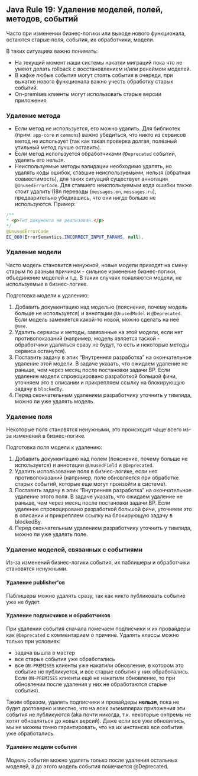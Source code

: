 ## Java Rule 19: Удаление моделей, полей, методов, событий

Часто при изменении бизнес-логики или выходе нового функционала, остаются старые поля, события, их обработчики, модели.


В таких ситуациях важно понимать:
  - На текущий момент наши системы накатки миграций пока что не умеют делать rollback с восстановлением и/или ренеймом 
моделей.
  - В кафке любые события могут стоять события в очереди, при выкатке нового функционала важно учесть обработку старых 
событий.
  - On-premises клиенты могут использовать старые версии приложения.

### Удаление метода

- Если метод не используется, его можно удалить. Для библиотек (прим. `app-core` и `commons`) важно убедиться, что 
никто из сервисов метод не использует (так как такая проверка долгая, полезный утильный метод лучше оставить).
- Если метод используется обработчиками `@Deprecated` событий, удалять его нельзя.
- Неиспользуемые методы валидации необходимо удалять, но удалять коды ошибок, ставшие неиспользуемыми, нельзя 
(обратная совместимость), для таких ситуаций существует аннотация `@UnusedErrorCode`. Для ставшего неиспользуемым кода 
ошибки также стоит удалить I18n переводы (`messages.en`, `messages.ru`), предварительно убедившись, что они нигде 
больше не используются.
Пример:
```java
/**
* <p>Тип документа не реализован.</p>
*/
@UnusedErrorCode
EC_060(ErrorSemantics.INCORRECT_INPUT_PARAMS, null),
```

### Удаление модели

Часто модель становится ненужной, новые модели приходят на смену старым по разным причинам - сильное изменение 
бизнес-логики, объединение моделей и т.д. В таких случаях появляются модели, не используемые в бизнес-логике.
    

Подготовка модели к удалению:

1. Добавить документацию над моделью (пояснение, почему модель больше не используется) и аннотации `@UnusedModel` и
`@Deprecated`. Если модель заменяется какой-то новой, можно сделать на неё `@see`.
2. Удалить сервисы и методы, завязанные на этой модели, если нет противопоказаний (например, модель является таской - 
обработчики удаляться сразу не будут, то есть и некоторые методы сервиса останутся).
3. Поставить задачу в эпик “Внутренняя разработка” на окончательное удаление этой модели. В задаче указать, что ожидаем 
удаление не раньше, чем через месяц после постановки задачи ВР. Если удаление модели спровоцировано разработкой большой 
фичи, уточняем это в описании и прикрепляем ссылку на блокирующую задачу в `blockedBy`. 
4. Перед окончательным удалением разработчику уточнить у тимлида, можно ли уже удалять модель.


### Удаление поля

Некоторые поля становятся ненужными, это происходит чаще всего из-за изменений в бизнес-логике. 

Подготовка поля модели к удалению:

1. Добавить документацию над полем (пояснение, почему больше не используется) и аннотации `@UnusedField` и
`@Deprecated`.
2. Удалить использование поля в бизнес-логике, если нет противопоказаний (например, поле обновляется при обработке 
старых событий, которые еще могут произойти в системе).
3. Поставить задачу в эпик “Внутренняя разработка” на окончательное удаление этого поля. В задаче указать, что ожидаем
удаление не раньше, чем через месяц после постановки задачи ВР. Если удаление спровоцировано разработкой большой
фичи, уточняем это в описании и прикрепляем ссылку на блокирующую задачу в blockedBy.
4. Перед окончательным удалением разработчику уточнить у тимлида, можно ли уже удалять поле.


### Удаление моделей, связанных с событиями

Из-за изменений бизнес-логики события, их паблишеры и обработчики становятся ненужными.

#### Удаление publisher'ов

Паблишеры можно удалять сразу, так как никто публиковать событие уже не будет.

#### Удаление подписчиков и обработчиков


При удалении события сначала помечаем подписчики и их провайдеры как `@Deprecated` с комментарием о причине.
Удалять классы можно только при условиях:
- задача вышла в мастер
- все старые события уже обработались
- все `ON-PREMISES` клиенты уже накатили обновление, в котором это событие не публикуется, и все старые события у них 
обработались. Если `ON-PREMISES` клиенты ещё не накатили обновление, то при обновлении после удаления у них не 
обработаются старые события).

Таким образом, удалять подписчики и провайдеры **нельзя**, пока не будет достоверно известно, что на всех экземплярах 
приложения эти события не публикуются (aka почти никогда, т.к. некоторые онпремы не хотят обновляться до новых версий).
Даже если все уже обновились, мы не можем точно гарантировать, что на их инстансах все события уже обработались.

#### Удаление модели события

Модель события можно удалять только после удаления остальных моделей, а до этого модель события помечается @Deprecated.
